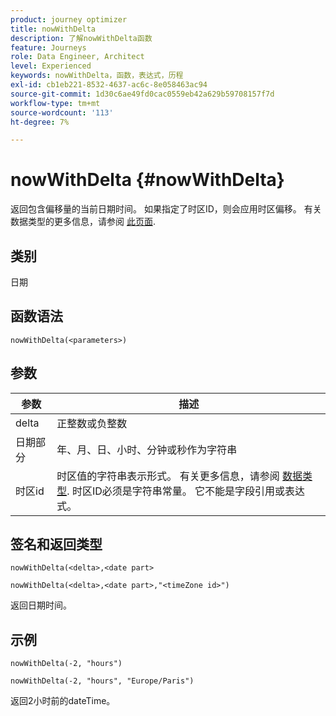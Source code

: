 ```yaml
---
product: journey optimizer
title: nowWithDelta
description: 了解nowWithDelta函数
feature: Journeys
role: Data Engineer, Architect
level: Experienced
keywords: nowWithDelta，函数，表达式，历程
exl-id: cb1eb221-8532-4637-ac6c-8e058463ac94
source-git-commit: 1d30c6ae49fd0cac0559eb42a629b59708157f7d
workflow-type: tm+mt
source-wordcount: '113'
ht-degree: 7%

---
```


# nowWithDelta {#nowWithDelta}

返回包含偏移量的当前日期时间。 如果指定了时区ID，则会应用时区偏移。 有关数据类型的更多信息，请参阅 [此页面](../expression/data-types.md).

## 类别

日期

## 函数语法

`nowWithDelta(<parameters>)`

## 参数

| 参数 | 描述 |
|--- |--- |
| delta | 正整数或负整数 |
| 日期部分 | 年、月、日、小时、分钟或秒作为字符串 |
| 时区id | 时区值的字符串表示形式。 有关更多信息，请参阅 [数据类型](../expression/data-types.md). 时区ID必须是字符串常量。 它不能是字段引用或表达式。 |

## 签名和返回类型

`nowWithDelta(<delta>,<date part>`

`nowWithDelta(<delta>,<date part>,"<timeZone id>")`

返回日期时间。

## 示例

`nowWithDelta(-2, "hours")`

`nowWithDelta(-2, "hours", "Europe/Paris")`

返回2小时前的dateTime。
